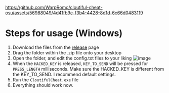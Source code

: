 

https://github.com/WarpRomo/cloutiful-cheat-osu/assets/56988049/4d41fb9c-f3b4-4428-8d1d-6c66d0483119

# Steps for usage (Windows)
1. Download the files from the [release](https://github.com/WarpRomo/cloutiful-cheat-osu/releases/tag/windows) page
2. Drag the folder within the .zip file onto your desktop
3. Open the folder, and edit the config.txt files to your liking ![image](https://github.com/WarpRomo/cloutiful-cheat-osu/assets/56988049/d1bf1e40-001c-4de0-8aa1-f82415cf0615)
4. When the `HACKED_KEY` is released, `KEY_TO_SEND` will be pressed for `PRESS_LENGTH` milliseconds. Make sure the HACKED_KEY is different from the KEY_TO_SEND. I recommend default settings.
5. Run the `CloutifulCheat.exe` file
6. Everything should work now.
